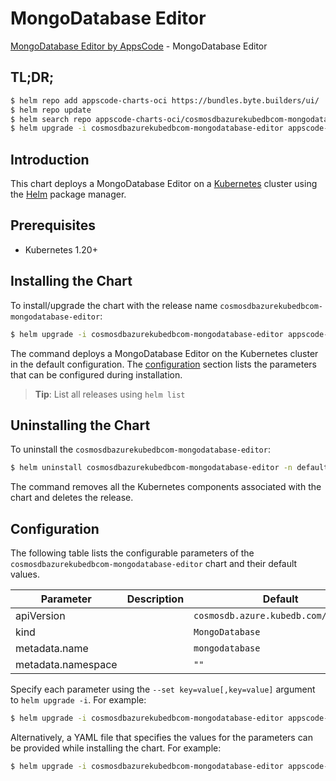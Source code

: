 # MongoDatabase Editor

[MongoDatabase Editor by AppsCode](https://appscode.com) - MongoDatabase Editor

## TL;DR;

```bash
$ helm repo add appscode-charts-oci https://bundles.byte.builders/ui/
$ helm repo update
$ helm search repo appscode-charts-oci/cosmosdbazurekubedbcom-mongodatabase-editor --version=v0.14.0
$ helm upgrade -i cosmosdbazurekubedbcom-mongodatabase-editor appscode-charts-oci/cosmosdbazurekubedbcom-mongodatabase-editor -n default --create-namespace --version=v0.14.0
```

## Introduction

This chart deploys a MongoDatabase Editor on a [Kubernetes](http://kubernetes.io) cluster using the [Helm](https://helm.sh) package manager.

## Prerequisites

- Kubernetes 1.20+

## Installing the Chart

To install/upgrade the chart with the release name `cosmosdbazurekubedbcom-mongodatabase-editor`:

```bash
$ helm upgrade -i cosmosdbazurekubedbcom-mongodatabase-editor appscode-charts-oci/cosmosdbazurekubedbcom-mongodatabase-editor -n default --create-namespace --version=v0.14.0
```

The command deploys a MongoDatabase Editor on the Kubernetes cluster in the default configuration. The [configuration](#configuration) section lists the parameters that can be configured during installation.

> **Tip**: List all releases using `helm list`

## Uninstalling the Chart

To uninstall the `cosmosdbazurekubedbcom-mongodatabase-editor`:

```bash
$ helm uninstall cosmosdbazurekubedbcom-mongodatabase-editor -n default
```

The command removes all the Kubernetes components associated with the chart and deletes the release.

## Configuration

The following table lists the configurable parameters of the `cosmosdbazurekubedbcom-mongodatabase-editor` chart and their default values.

|     Parameter      | Description |                     Default                     |
|--------------------|-------------|-------------------------------------------------|
| apiVersion         |             | <code>cosmosdb.azure.kubedb.com/v1alpha1</code> |
| kind               |             | <code>MongoDatabase</code>                      |
| metadata.name      |             | <code>mongodatabase</code>                      |
| metadata.namespace |             | <code>""</code>                                 |


Specify each parameter using the `--set key=value[,key=value]` argument to `helm upgrade -i`. For example:

```bash
$ helm upgrade -i cosmosdbazurekubedbcom-mongodatabase-editor appscode-charts-oci/cosmosdbazurekubedbcom-mongodatabase-editor -n default --create-namespace --version=v0.14.0 --set apiVersion=cosmosdb.azure.kubedb.com/v1alpha1
```

Alternatively, a YAML file that specifies the values for the parameters can be provided while
installing the chart. For example:

```bash
$ helm upgrade -i cosmosdbazurekubedbcom-mongodatabase-editor appscode-charts-oci/cosmosdbazurekubedbcom-mongodatabase-editor -n default --create-namespace --version=v0.14.0 --values values.yaml
```
